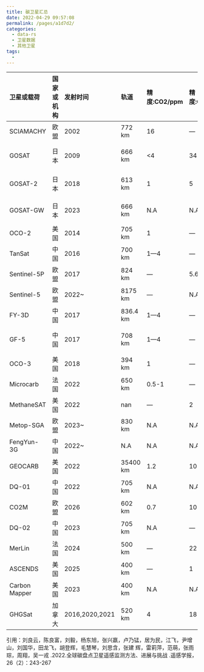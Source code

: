 ```yaml
---
title: 碳卫星汇总
date: 2022-04-29 09:57:08
permalink: /pages/a1d7d2/
categories:
  - data-rs
  - 卫星数据
  - 其他卫星
tags:
  - 
---
```

| 卫星或载荷    | 国家或机构   | 发射时间       | 轨道     | 精度:CO2/ppm   | 精度:CH4/ppb   | 幅宽          | 空间分辨率    |
|:--------------|:-------------|:---------------|:---------|:---------------|:---------------|:--------------|:--------------|
| SCIAMACHY     | 欧盟         | 2002           | 772 km   | 16             | —              | 960 km        | 32×60 km2     |
| GOSAT         | 日本         | 2009           | 666 km   | <4             | 34             | N/A（640 km） | φ10.5 km      |
| GOSAT-2       | 日本         | 2018           | 613 km   | 1              | 5              | N/A（632 km） | φ9.7 km       |
| GOSAT-GW      | 日本         | 2023           | 666 km   | N.A            | N.A            | 911 km/90 km  | 10 km/1—3 km  |
| OCO-2         | 美国         | 2014           | 705 km   | 1              | —              | 10.6 km       | 1.29×2.25 km2 |
| TanSat        | 中国         | 2016           | 700 km   | 1—4            | —              | 20 km         | 1×2 km2       |
| Sentinel-5P   | 欧盟         | 2017           | 824 km   | —              | 5.6            | 2600 km       | 7×5.5 km2     |
| Sentinel-5    | 欧盟         | 2022~          | 8175 km  | —              | N.A            | 2715 km       | 7×7 km2       |
| FY-3D         | 中国         | 2017           | 836.4 km | 1—4            | —              | —             | φ10 km        |
| GF-5          | 中国         | 2017           | 708 km   | 1—4            | —              | N/A（800 km） | φ10.5 km      |
| OCO-3         | 美国         | 2018           | 394 km   | 1              | —              | 16 km         | ~4 km2        |
| Microcarb     | 法国         | 2022           | 650 km   | 0.5-1          | —              | 13.5 km       | 2×2 km2       |
| MethaneSAT    | 美国         | 2022           | nan      | —              | 2              | 260 km        | 100×400 m2    |
| Metop-SGA     | 欧盟         | 2023~          | 830 km   | N.A            | N.A            | 2670 km       | 7×7 km2       |
| FengYun-3G    | 中国         | 2022~          | N.A      | N.A            | N.A            | N.A           | N.A           |
| GEOCARB       | 美国         | 2022           | 35400 km | 1.2            | 10             | 3000 km       | 3×6 km2       |
| DQ-01         | 中国         | 2022           | 705 km   | N.A            | N.A            | N.A           | N.A           |
| CO2M          | 欧盟         | 2026           | 602 km   | 0.7            | 10             | 250 km        | 4 km2         |
| DQ-02         | 中国         | 2023           | 705 km   | N.A            | —              | 100 km        | 3 km          |
| MerLin        | 法国         | 2024           | 500 km   | —              | 22             | —             | φ50 km        |
| ASCENDS       | 美国         | 2025           | 400 km   | —              | 1              | N.A           | N.A           |
| Carbon Mapper | 美国         | 2023           | 400 km   | N.A            | N.A            | 18            | 30 m          |
| GHGSat        | 加拿大       | 2016,2020,2021 | 520 km   | 4              | 18             | 12            | 25 m          |

引用：刘良云，陈良富，刘毅，杨东旭，张兴嬴，卢乃锰，居为民，江飞，尹增山，刘国华，田龙飞，胡登辉，毛慧琴，刘思含，张建
辉，雷莉萍，范萌，张雨琮，周翔，吴一戎 .2022.全球碳盘点卫星遥感监测方法、进展与挑战 .遥感学报，26（2）：243-267 